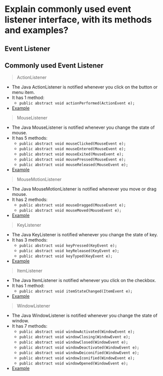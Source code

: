 # Explain commonly used event listener interface, with its methods and examples?

## Event Listener
	

## Commonly used Event Listener

>ActionListener

- The Java ActionListener is notified whenever you click on the button or menu item.
- It has 1 method:
	- `public abstract void actionPerformed(ActionEvent e);`
- [Example](https://github.com/Alson33/JavaAssignment/blob/master/Event%20handling/Qn-2(Event%20listener)/ActionListenerDemo.java)

>MouseListener

- The Java MouseListener is notified whenever you change the state of mouse.
- It has 5 methods:
	- `public abstract void mouseClicked(MouseEvent e);`  
	- `public abstract void mouseEntered(MouseEvent e);`  
	- `public abstract void mouseExited(MouseEvent e);`  
	- `public abstract void mousePressed(MouseEvent e);`  
	- `public abstract void mouseReleased(MouseEvent e);`   
- [Example](https://github.com/Alson33/JavaAssignment/blob/master/Event%20handling/Qn-2(Event%20listener)/MouseListenerDemo.java)

>MouseMotionListener

- The Java MouseMotionListener is notified whenever you move or drag mouse.
- It has 2 methods:
	- `public abstract void mouseDragged(MouseEvent e);`
	- `public abstract void mouseMoved(MouseEvent e);`
- [Example](https://github.com/Alson33/JavaAssignment/blob/master/Event%20handling/Qn-2(Event%20listener)/MouseMotionListenerDemo.java)

>KeyListener

- The Java KeyListener is notified whenever you change the state of key.
- It has 3 methods:
	- `public abstract void keyPressed(KeyEvent e);`  
	- `public abstract void keyReleased(KeyEvent e);`  
	- `public abstract void keyTyped(KeyEvent e);`  
- [Example](https://github.com/Alson33/JavaAssignment/blob/master/Event%20handling/Qn-2(Event%20listener)/KeyListenerDemo.java)

>ItemListener

- The Java ItemListener is notified whenever you click on the checkbox.
- It has 1 method:
	- `public abstract void itemStateChanged(ItemEvent e);`
- [Example](https://github.com/Alson33/JavaAssignment/blob/master/Event%20handling/Qn-2(Event%20listener)/ItemListenerDemo.java)

>WindowListener

- The Java WindowListener is notified whenever you change the state of window.
- It has 7 methods:
	- `public abstract void windowActivated(WindowEvent e);`  
	- `public abstract void windowClosing(WindowEvent e);`  
	- `public abstract void windowClosed(WindowEvent e);`  
	- `public abstract void windowDeactivated(WindowEvent e);`  
	- `public abstract void windowDeiconified(WindowEvent e);`  
	- `public abstract void windowIconified(WindowEvent e);`  
	- `public abstract void windowOpened(WindowEvent e);`  
- [Example](https://github.com/Alson33/JavaAssignment/blob/master/Event%20handling/Qn-2(Event%20listener)/WindowListenerDemo.java)